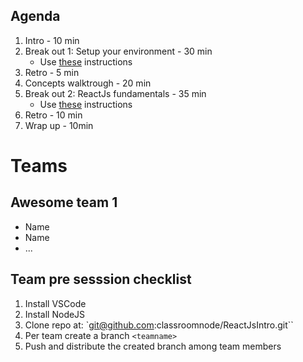 ## Agenda

1. Intro - 10 min
2. Break out 1: Setup your environment - 30 min
   - Use [these](./BreakOut1/WorkFolder/instructions.md) instructions
3. Retro - 5 min
4. Concepts walktrough - 20 min
5. Break out 2: ReactJs fundamentals - 35 min
   - Use [these](./BreakOut2/WorkFolder/instructions.md) instructions
6. Retro - 10 min
7. Wrap up - 10min

# Teams

## Awesome team 1

- Name
- Name
- ...

## Team pre sesssion checklist

1. Install VSCode
2. Install NodeJS
4. Clone repo at: `git@github.com:classroomnode/ReactJsIntro.git``
5. Per team create a branch `<teamname>`
6. Push and distribute the created branch among team members